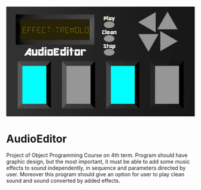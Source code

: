 ![](ReadMeFoto.jpg)


# AudioEditor
Project of Object Programming Course on 4th term. Program should have graphic design, but the most important, it must be able to add some music effects to sound independently, in sequence and parameters directed by user. Moreover this program should give an option for user to play clean sound and sound converted by added effects.

